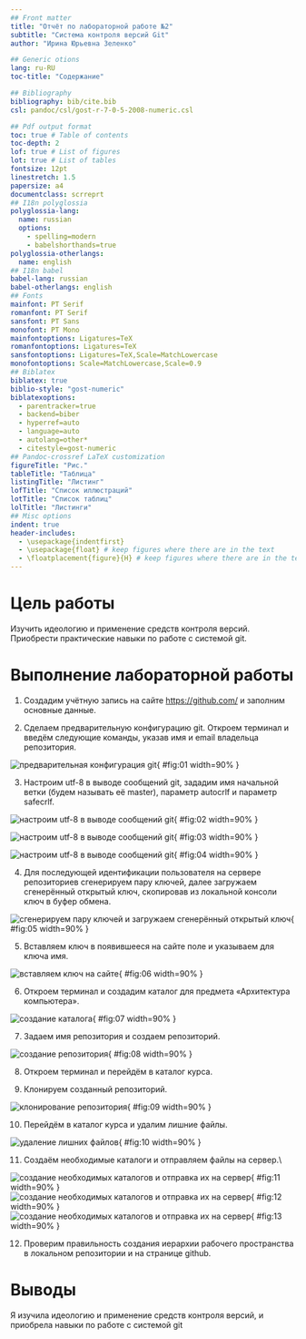 ```yaml
---
## Front matter
title: "Отчёт по лабораторной работе №2"
subtitle: "Система контроля версий Git"
author: "Ирина Юрьевна Зеленко"

## Generic otions
lang: ru-RU
toc-title: "Содержание"

## Bibliography
bibliography: bib/cite.bib
csl: pandoc/csl/gost-r-7-0-5-2008-numeric.csl

## Pdf output format
toc: true # Table of contents
toc-depth: 2
lof: true # List of figures
lot: true # List of tables
fontsize: 12pt
linestretch: 1.5
papersize: a4
documentclass: scrreprt
## I18n polyglossia
polyglossia-lang:
  name: russian
  options:
	- spelling=modern
	- babelshorthands=true
polyglossia-otherlangs:
  name: english
## I18n babel
babel-lang: russian
babel-otherlangs: english
## Fonts
mainfont: PT Serif
romanfont: PT Serif
sansfont: PT Sans
monofont: PT Mono
mainfontoptions: Ligatures=TeX
romanfontoptions: Ligatures=TeX
sansfontoptions: Ligatures=TeX,Scale=MatchLowercase
monofontoptions: Scale=MatchLowercase,Scale=0.9
## Biblatex
biblatex: true
biblio-style: "gost-numeric"
biblatexoptions:
  - parentracker=true
  - backend=biber
  - hyperref=auto
  - language=auto
  - autolang=other*
  - citestyle=gost-numeric
## Pandoc-crossref LaTeX customization
figureTitle: "Рис."
tableTitle: "Таблица"
listingTitle: "Листинг"
lofTitle: "Список иллюстраций"
lotTitle: "Список таблиц"
lolTitle: "Листинги"
## Misc options
indent: true
header-includes:
  - \usepackage{indentfirst}
  - \usepackage{float} # keep figures where there are in the text
  - \floatplacement{figure}{H} # keep figures where there are in the text
---
```


# Цель работы

Изучить идеологию и применение средств контроля версий. 
Приобрести практические навыки по работе с системой git.

# Выполнение лабораторной работы
1. Создадим  учётную запись на сайте https://github.com/ и заполним основные данные.

2. Сделаем предварительную конфигурацию git. Откроем терминал и введём следующие команды, указав имя и email владельца репозитория.

![предварительная конфигурация git](image/рис1.png){ #fig:01 width=90% }

3. Настроим utf-8 в выводе сообщений git, зададим имя начальной ветки (будем называть её master), параметр autocrlf и параметр safecrlf.

![настроим utf-8 в выводе сообщений git](image/рис2.png){ #fig:02 width=90% }

![настроим utf-8 в выводе сообщений git](image/рис3.png){ #fig:03 width=90% }

![настроим utf-8 в выводе сообщений git](image/рис4.png){ #fig:04 width=90% }



4. Для последующей идентификации пользователя на сервере репозиториев  сгенерируем пару ключей, далее загружаем сгенерённый открытый ключ, cкопировав из локальной консоли ключ в буфер обмена.

![сгенерируем пару ключей и загружаем сгенерённый открытый ключ](image/рис5.png){ #fig:05 width=90% }

5. Вставляем ключ в появившееся на сайте поле и указываем для ключа имя.

![вставляем ключ на сайте](image/рис6.png){ #fig:06 width=90% }

6. Откроем терминал и создадим каталог для предмета «Архитектура компьютера».

![создание каталога](image/рис7.png){ #fig:07 width=90% }

7. Задаем имя репозитория и создаем репозиторий.

![создание репозитория](image/рис8.png){ #fig:08 width=90% }

8. Откроем терминал и перейдём в каталог курса.

9. Клонируем созданный репозиторий.

![клонирование репозитория](image/рис9.png){ #fig:09 width=90% }

10. Перейдём в каталог курса и удалим лишние файлы.

![удаление лишних файлов](image/10.png){ #fig:10 width=90% }

11. Создаём необходимые каталоги и отправляем файлы на сервер.\

![создание необходимых каталогов и отправка их на сервер](image/11.png){ #fig:11 width=90% }
![создание необходимых каталогов и отправка их на сервер](image/12.png){ #fig:12 width=90% }
![создание необходимых каталогов и отправка их на сервер](image/13.png){ #fig:13 width=90% }

12. Проверим правильность создания иерархии рабочего пространства в локальном репозитории и на странице github.

# Выводы

Я изучила идеологию и применение средств контроля версий, и приобрела навыки по работе с системой git
